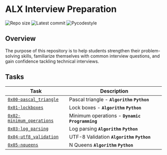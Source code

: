# ALX Interview Preparation

![Repo size](https://img.shields.io/github/repo-size/gbabohernest/alx-interview)
![Latest commit](https://img.shields.io/github/last-commit/gbabohernest/alx-interview/master?style=round-square)
![Pycodestyle](https://img.shields.io/badge/Pycodestyle-style%20guide-purple?style=round-square)

## Overview

The purpose of this repository is to help students strengthen their problem-solving skills, familiarize themselves
with common interview questions, and gain confidence tackling technical interviews.

## Tasks

| Task                                                    | Description                                    |
|---------------------------------------------------------|------------------------------------------------|
| [`0x00-pascal_triangle`](./0x00-pascal_triangle/)       | Pascal triangle - **`Algorithm`** **`Python`** |
| [`0x01-lockboxes`](./0x01-lockboxes/)                   | Lock boxes -  **`Algorithm`** **`Python`**     |
| [`0x02-minimum_operations`](./0x02-minimum_operations/) | Minimum operations - **`Dynamic Programming`** |
| [`0x03-log_parsing`](./0x03-log_parsing/)               | Log parsing **`Algorithm`** **`Python`**       |
| [`0x04-utf8_validation`](./0x04-utf8_validation/)       | UTF-8 Validation **`Algorithm`** **`Python`**  |
| [`0x05-nqueens`](./0x05-nqueens)                        | N Queens **`Algorithm`** **`Python`**          |
